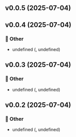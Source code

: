 
## v0.0.5 (2025-07-04)


## v0.0.4 (2025-07-04)

### 🔹 Other
- undefined (, undefined)


## v0.0.3 (2025-07-04)

### 🔹 Other
- undefined (, undefined)


## v0.0.2 (2025-07-04)

### 🔹 Other
- undefined (, undefined)

